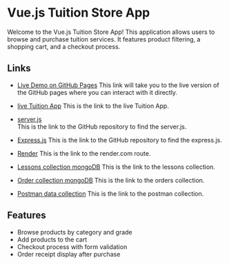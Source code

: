 # Vue.js Tuition Store App

Welcome to the Vue.js Tuition Store App! This application allows users to browse and purchase tuition services.
It features product filtering, a shopping cart, and a checkout process.

## Links
- [Live Demo on GitHub Pages](https://thanesha.github.io/)
  This link will take you to the live version of the GitHub pages where you can interact with it directly.
  
- [live Tuition App](App/Tuition.html)
  This is the link to the live Tuition App.
  
- [server.js](/server.js)  
  This is the link to the GitHub repository to find the server.js.
  
- [Express.js](route/express.js)
  This is the link to the GitHub repository to find the express.js.

- [Render](https://dashboard.render.com/web/srv-csoq3kpu0jms738nvgmg/deploys/dep-cspopljtq21c73983f40)
  This is the link to the render.com route.
  
- [Lessons collection mongoDB](Coursework1.lessons.json)
   This is the link to the lessons collection.
- [Order collection mongoDB](Coursework1.orders.json)
   This is the link to the orders collection.
- [Postman data collection](https://github.com/Thanesha/thanesha.github.io/blob/617fa780fbd2e365068a604d036e3adeda461f99/New%20Collection.postman.json)
    This is the link to the postman collection.
  



## Features

- Browse products by category and grade
- Add products to the cart
- Checkout process with form validation
- Order receipt display after purchase
